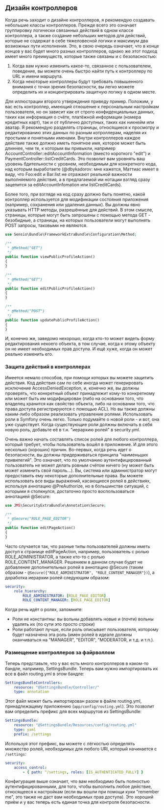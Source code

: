 ## Дизайн контроллеров

Когда речь заходит о дизайне контроллеров, я рекомендую создавать небольшие классы контроллеров. Прежде всего это
означает группировку логически связанных действий в одном классе контроллера, а также создание небольших методов для
действий, которые не содержат в себе тяжеловесной логики и максимум два возможных пути исполнения. Это, в свою
очередь означает, что в конце концов у вас будет много разных контроллеров, однако же этот подход имеет много 
преимуществ, которые также связаны и с безопасностью:

1. Когда вам нужно изменить какое-то, связанное с пользователем, поведение, вы можете очень быстро найти путь к 
контроллеру по URL и имени маршрута.
2. Когда некоторые контроллеры будут требовать повышенного внимания с точки зрения безопасности, вы легко можете
определить их и концентрировать защитную логику в одном месте.

Для иллюстрации второго утверждения приведу пример. Положим, у вас есть контроллер, имеющий отношение к персональным
настройкам пользователя, но он зависит как от строго конфиденциальных данных, таких как информация о счёте, платёжной
информации (номера кредитных карт), так и от публично доступных, таких как никнейм или аватар. Я рекомендую разделять 
страницы, относящиеся к просмотру и редактированию этих данных по разным котроллерам, наделяя их простыми и понятными 
именами. Внутри контроллеров каждое действие также должно иметь понятное имя, которое может быть длиннее, чем те, 
к которым вы привыкли, например AccountController::editAccountInformation (вместо короткого "edit") и 
PaymentController::listCreditCards. Это позволит вам уровнять ваш уровень бдительности с уровнем, необходимым для
конкретного кода, над которым выработаете (@dbykadorov: мне кажется, Маттиас имеет в виду, что Foo:edit и Bar:list
не отражают реальной важности выполняемого действия, а в предлагаемой им нотации взгляд сразу зацепится за 
editAccountInfomation или listCreditCards).

Более того, при взгляде на код сразу должно быть понятно, какой контроллер используется для модификации
состояния приложения (например, сохранения или удаления данных). Вы должны явно указывать HTTP методы, разрешённые для
действий. В этом смысле, страницы, которые могут быть запрошены с помощью метода GET - безобидные, а страницы, на 
которых пользователи могут выполнять POST запросы, таковыми не являются.

```php
use Sensio\Bundle\FrameworkExtraBundle\Configuration\Method;

/**
 * @Method("GET")
 */
public function viewPublicProfileAction()
{
}

/**
 * @Method("GET")
 */
public function editPublicProfileAction()
{
}

/**
 * @Method("POST")
 */
public function updatePublicProfileAction()
{
}
```

И, конечно же, заведомо нехорошо, когда кто-то может видеть форму редактирования некоего объекта, в том случае, 
когда к этому объекту он не имеет необходимых прав доступа. И ещё хуже, когда он может реально изменить его.

### Защита действий в контроллерах

Имеется немало способов, при помощи которых вы можете защитить действия. Код действия сам по себе иногда может
генерировать исключение AccessDeniedException, и, конечно же, вы должны проверять, что конкретный объект принадлежит
кому-то конкретному или может быть им модифицирован (либо на основании того, что владелец хранится как свойство 
объекта, либо на основании того, что права доступа регистрируются с помощью ACL). Но вы также должны каким-либо 
образом реализовать управление ролями. Использовать роли в Symfony очень легко. Только подумайте о новой роли - и вот,
она уже существует. Когда существующие роли должны включать в себя новую роль, добавьте её в т.н. "иерархию ролей" в
security.yml.

Очень важно начать составлять список ролей для любого контроллера, который требует, чтобы пользователь вошёл в
приложение. И для этого несколько (хороших) причин. Во-первых, когда речь идет о безопасности, вы должны
придерживаться принципа "наименьших привилегий". Это означает, что по умолчанию аутентифицированный пользователь
не может делать ровным счётом ничего (ну может быть может изменить свой пароль...). Вы, система или администратор
могут предоставить ему некоторые дополнительные права. Вы можете использовать все виды выражений, касающиеся ролей
в действиях, используя аннотацию @PreAuthorize, но в большинстве ситуаций, с которыми я столкнулся, достаточно
просто воспользоваться аннотацией @Secure:

```php
use JMS\SecurityExtraBundle\Annotation\Secure;

/**
 * @Secure("ROLE_PAGE_EDITOR")
 */
public function editPageAction()
{
}
```

Часто случается так, что разные типы пользователей должны иметь доступ к странице editPageAction, например,
пользователь с ролью ROLE_ADMINISTRATOR, а также кто-то с ролью ROLE_CONTENT_MANAGER. Решением в данном случае
будет не добавление дополнительных ролей в аннотацию @Secure (таким образом - 
`@Secure({"ROLE_ADMINISTRATOR", "ROLE_CONTENT_MANAGER"})`), а доработка иерархии ролей следующим образом:

```yml
security:
    role_hierarchy:
        ROLE_ADMINISTRATOR: [ROLE_PAGE_EDITOR]
        ROLE_CONTENT_MANAGER: [ROLE_PAGE_EDITOR]
```

Когда речь идёт о ролях, запомните:

- Роли не константны: вы вольны добавлять новые и (почти) вольны удалять их (по сути это просто строки)
- Роли работают лучше, если роль описывает пользователя, которому будет назначена эта роль (имен ролей в идеале
должны оканчиваться на "MANAGER", "EDITOR", "MODERATOR, и т.д. и т.п.).

### Размещение контроллеров за файрволлом

Теперь представьте, что у вас есть много контроллеров в каком-то бандле, например, SettingsBundle. Теперь вам нужно
импортировать их все в файл routing.yml в этом бандле:

```yml
SettingsBundleControllers:
    resource: "@SettingsBundle/Controller/"
    type: annotation
```

Этот файл может быть импортирован разом в файле routing.yml, принадлежащему приложению (`app/config/routing.yml`). 
Это позволит вам определить префикс для всех маршрутов из SettingsBundle:

```yml
SettingsBundle:
    resource: "@SettingsBundle/Resources/config/routing.yml"
    type: yaml
    prefix: /settings
```

Используя этот префикс, вы можете с лёгкостью определять множество ролей, необходимых для любого URI, который 
начинается с `/settings`:

```yml
security:
    access_control:
        - { path: ^/settings, roles: [IS_AUTHENTICATED_FULLY] }
```

Конфигурация выше означает, что вам необходимо быть полностью аутентифицированными, для того, чтобы выполнить 
любое действие, относящееся к настройкам (если вы вошли при помощи куки "remember me", это также не даст вам
необходимых прав доступа). Это хороший приём и у вас теперь есть единая точка для контроля безопасности.
